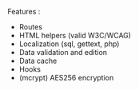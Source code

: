 Features :
 * Routes
 * HTML helpers (valid W3C/WCAG)
 * Localization (sql, gettext, php)
 * Data validation and edition
 * Data cache
 * Hooks
 * (mcrypt) AES256 encryption